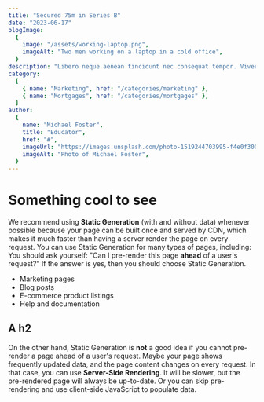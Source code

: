 ```yaml
---
title: "Secured 75m in Series B"
date: "2023-06-17"
blogImage:
  {
    image: "/assets/working-laptop.png",
    imageAlt: "Two men working on a laptop in a cold office",
  }
description: "Libero neque aenean tincidunt nec consequat tempor. Viverra odio id velit adipiscing id. Nisi vestibulum orci eget bibendum dictum. Velit viverra posuere vulputate volutpat nunc. Nunc netus sit faucibus."
category:
  [
    { name: "Marketing", href: "/categories/marketing" },
    { name: "Mortgages", href: "/categories/mortgages" },
  ]
author:
  {
    name: "Michael Foster",
    title: "Educator",
    href: "#",
    imageUrl: "https://images.unsplash.com/photo-1519244703995-f4e0f30006d5?ixlib=rb-1.2.1&ixid=eyJhcHBfaWQiOjEyMDd9&auto=format&fit=facearea&facepad=2&w=256&h=256&q=80",
    imageAlt: "Photo of Michael Foster",
  }
---
```


# Something cool to see

We recommend using **Static Generation** (with and without data) whenever possible because your page can be built once and served by CDN, which makes it much faster than having a server render the page on every request. You can use Static Generation for many types of pages, including: You should ask yourself: "Can I pre-render this page **ahead** of a user's request?" If the answer is yes, then you should choose Static Generation.

- Marketing pages
- Blog posts
- E-commerce product listings
- Help and documentation

## A h2

On the other hand, Static Generation is **not** a good idea if you cannot pre-render a page ahead of a user's request. Maybe your page shows frequently updated data, and the page content changes on every request. In that case, you can use **Server-Side Rendering**. It will be slower, but the pre-rendered page will always be up-to-date. Or you can skip pre-rendering and use client-side JavaScript to populate data.
